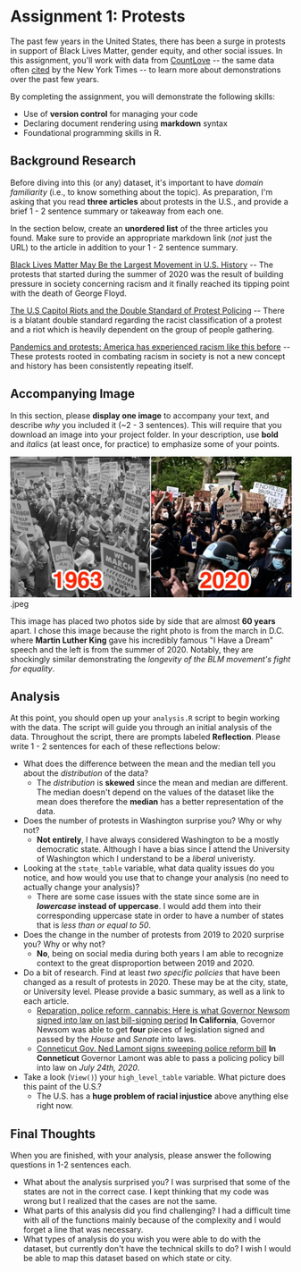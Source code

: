 # Assignment 1: Protests
The past few years in the United States, there has been a surge in protests in support of Black Lives Matter, gender equity, and other social issues. In this assignment, you'll work with data from [CountLove](https://countlove.org/) -- the same data often [cited](https://www.nytimes.com/2020/08/28/us/black-lives-matter-protest.html) by the New York Times -- to learn more about demonstrations over the past few years.

By completing the assignment, you will demonstrate the following skills:

- Use of **version control** for managing your code
- Declaring document rendering using **markdown** syntax
- Foundational programming skills in R.


## Background Research
Before diving into this (or any) dataset, it's important to have _domain familiarity_ (i.e., to know something about the topic). As preparation, I'm asking that you read **three articles** about protests in the U.S., and provide a brief 1 - 2 sentence summary or takeaway from each one.

In the section below, create an **unordered list** of the three articles you found. Make sure to provide an appropriate markdown link (_not_ just the URL) to the article in addition to your 1 - 2 sentence summary.

[Black Lives Matter May Be the Largest Movement in U.S. History](https://www.nytimes.com/interactive/2020/07/03/us/george-floyd-protests-crowd-size.html) -- The protests that started during the summer of 2020 was the result of building pressure in society concerning racism and it finally reached its tipping point with the death of George Floyd.

[The U.S Capitol Riots and the Double Standard of Protest Policing](https://www.usnews.com/news/national-news/articles/2021-01-12/the-us-capitol-riots-and-the-double-standard-of-protest-policing) -- There is a blatant double standard regarding the racist classification of a protest and a riot which is heavily dependent on the group of people gathering.

[Pandemics and protests: America has experienced racism like this before](https://www.brookings.edu/blog/how-we-rise/2021/06/09/pandemics-and-protests-america-has-experienced-racism-like-this-before/) -- These protests rooted in combating racism in society is not a new concept and history has been consistently repeating itself.


## Accompanying Image
In this section, please **display one image** to accompany your text, and describe _why_ you included it (~2 - 3 sentences). This will require that you download an image into your project folder. In your description, use **bold** and _italics_ (at least once, for practice) to emphasize some of your points.

![Protest](Protest_Image.jpeg).jpeg

This image has placed two photos side by side that are almost **60 years** apart. I chose this image because the right photo is from the march in D.C. where **Martin Luther King** gave his incredibly famous "I Have a Dream" speech and the left is from the summer of 2020. Notably, they are shockingly similar demonstrating the _longevity of the BLM movement's fight for equality_.

## Analysis
At this point, you should open up your `analysis.R` script to begin working with the data. The script will guide you through an initial analysis of the data. Throughout the script, there are prompts labeled **Reflection**. Please write 1 - 2 sentences for each of these reflections below:

- What does the difference between the mean and the median tell you about the *distribution* of the data?
  - The _distribution_ is **skewed** since the mean and median are different. The median doesn't depend on the values of the dataset like the mean does therefore the **median** has a better representation of the data.
- Does the number of protests in Washington surprise you? Why or why not?
  - **Not entirely**, I have always considered Washington to be a mostly democratic state. Although I have a bias since I attend the University of Washington which I understand to be a _liberal_ univeristy.
- Looking at the `state_table` variable, what data quality issues do you notice, and how would you use that to change your analysis (no need to actually change your analysis)?
  - There are some case issues with the state since some are in **_lowercase_ instead of uppercase**. I would add them into their corresponding uppercase state in order to have a number of states that is _less than or equal to 50_.
- Does the change in the number of protests from 2019 to 2020 surprise you? Why or why not?
  - **No**, being on social media during both years I am able to recognize context to the great disproportion between 2019 and 2020.
- Do a bit of research. Find at least *two specific policies* that have been changed as a result of protests in 2020. These may be at the city, state, or University level. Please provide a basic summary, as well as a link to each article.
  - [Reparation, police reform, cannabis: Here is what Governor Newsom signed into law on last bill-signing period](https://www.abc10.com/article/news/politics/newsom-signs-bills-last-day/103-2dcbe3eb-2ce8-4647-804c-2b5786d823d2)  **In California**, Governor Newsom was able to get **four** pieces of legislation signed and passed by the _House_ and _Senate_ into laws.
  - [Conneticut Gov. Ned Lamont signs sweeping police reform bill](https://www.cnn.com/2020/07/31/us/connecticut-police-reform-bill-signed/index.html) **In Conneticut** Governor Lamont was able to pass a policing policy bill into law on _July 24th, 2020_.
- Take a look (`View()`) your `high_level_table` variable. What picture does this paint of the U.S.?
  - The U.S. has a **huge problem of racial injustice** above anything else right now.

## Final Thoughts
When you are finished, with your analysis, please answer the following questions in 1-2 sentences each.

- What about the analysis surprised you? I was surprised that some of the states are not in the correct case. I kept thinking that my code was wrong but I realized that the cases are not the same.
- What parts of this analysis did you find challenging? I had a difficult time with all of the functions mainly because of the complexity and I would forget a line that was necessary.
- What types of analysis do you wish you were able to do with the dataset, but currently don't have the technical skills to do? I wish I would be able to map this dataset based on which state or city.

